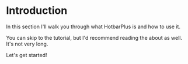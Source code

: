 # Introduction

In this section I'll walk you through what HotbarPlus is and how to use it.

You can skip to the tutorial, but I'd recommend reading the about as well. It's not very long.

Let's get started!